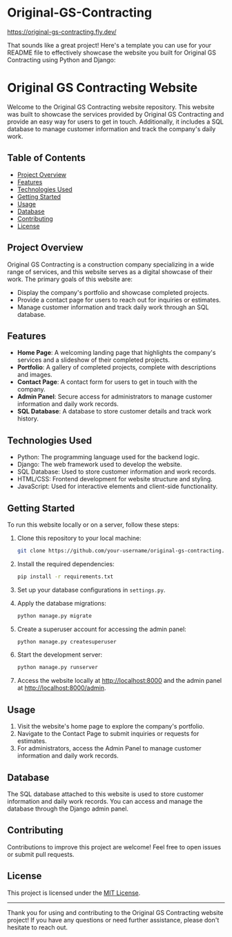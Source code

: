 # Original-GS-Contracting

https://original-gs-contracting.fly.dev/

That sounds like a great project! Here's a template you can use for your README file to effectively showcase the website you built for Original GS Contracting using Python and Django:

# Original GS Contracting Website

Welcome to the Original GS Contracting website repository. This website was built to showcase the services provided by Original GS Contracting and provide an easy way for users to get in touch. Additionally, it includes a SQL database to manage customer information and track the company's daily work.

## Table of Contents

- [Project Overview](#project-overview)
- [Features](#features)
- [Technologies Used](#technologies-used)
- [Getting Started](#getting-started)
- [Usage](#usage)
- [Database](#database)
- [Contributing](#contributing)
- [License](#license)

## Project Overview

Original GS Contracting is a construction company specializing in a wide range of services, and this website serves as a digital showcase of their work. The primary goals of this website are:

- Display the company's portfolio and showcase completed projects.
- Provide a contact page for users to reach out for inquiries or estimates.
- Manage customer information and track daily work through an SQL database.

## Features

- **Home Page**: A welcoming landing page that highlights the company's services and a slideshow of their completed projects.
- **Portfolio**: A gallery of completed projects, complete with descriptions and images.
- **Contact Page**: A contact form for users to get in touch with the company.
- **Admin Panel**: Secure access for administrators to manage customer information and daily work records.
- **SQL Database**: A database to store customer details and track work history.

## Technologies Used

- Python: The programming language used for the backend logic.
- Django: The web framework used to develop the website.
- SQL Database: Used to store customer information and work records.
- HTML/CSS: Frontend development for website structure and styling.
- JavaScript: Used for interactive elements and client-side functionality.

## Getting Started

To run this website locally or on a server, follow these steps:

1. Clone this repository to your local machine:

   ```bash
   git clone https://github.com/your-username/original-gs-contracting.git
   ```

2. Install the required dependencies:

   ```bash
   pip install -r requirements.txt
   ```

3. Set up your database configurations in `settings.py`.

4. Apply the database migrations:

   ```bash
   python manage.py migrate
   ```

5. Create a superuser account for accessing the admin panel:

   ```bash
   python manage.py createsuperuser
   ```

6. Start the development server:

   ```bash
   python manage.py runserver
   ```

7. Access the website locally at [http://localhost:8000](http://localhost:8000) and the admin panel at [http://localhost:8000/admin](http://localhost:8000/admin).

## Usage

1. Visit the website's home page to explore the company's portfolio.
2. Navigate to the Contact Page to submit inquiries or requests for estimates.
3. For administrators, access the Admin Panel to manage customer information and daily work records.

## Database

The SQL database attached to this website is used to store customer information and daily work records. You can access and manage the database through the Django admin panel.

## Contributing

Contributions to improve this project are welcome! Feel free to open issues or submit pull requests.

## License

This project is licensed under the [MIT License](LICENSE).

---

Thank you for using and contributing to the Original GS Contracting website project! If you have any questions or need further assistance, please don't hesitate to reach out.
